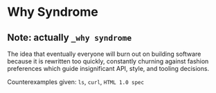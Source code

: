 # Why Syndrome

## Note: actually `_why syndrome`

The idea that eventually everyone will burn out on building software because it is rewritten too quickly, constantly churning against fashion preferences which guide insignificant API, style, and tooling decisions.

Counterexamples given: `ls`, `curl`, `HTML 1.0 spec`
